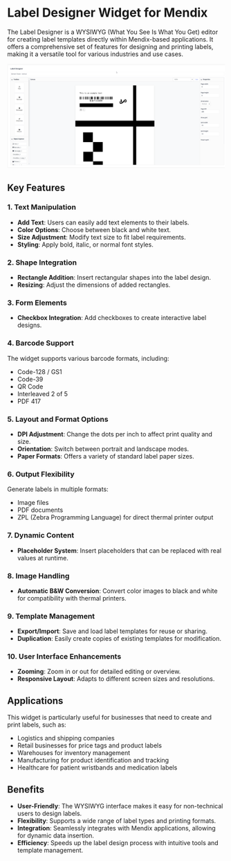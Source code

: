 # Label Designer Widget for Mendix

The Label Designer is a WYSIWYG (What You See Is What You Get) editor for creating label templates directly within Mendix-based applications. It offers a comprehensive set of features for designing and printing labels, making it a versatile tool for various industries and use cases.

![Label Designer Image](img/LabelDesigner.png)

## Key Features

### 1. Text Manipulation
- **Add Text**: Users can easily add text elements to their labels.
- **Color Options**: Choose between black and white text.
- **Size Adjustment**: Modify text size to fit label requirements.
- **Styling**: Apply bold, italic, or normal font styles.

### 2. Shape Integration
- **Rectangle Addition**: Insert rectangular shapes into the label design.
- **Resizing**: Adjust the dimensions of added rectangles.

### 3. Form Elements
- **Checkbox Integration**: Add checkboxes to create interactive label designs.

### 4. Barcode Support
The widget supports various barcode formats, including:
- Code-128 / GS1
- Code-39
- QR Code
- Interleaved 2 of 5
- PDF 417

### 5. Layout and Format Options
- **DPI Adjustment**: Change the dots per inch to affect print quality and size.
- **Orientation**: Switch between portrait and landscape modes.
- **Paper Formats**: Offers a variety of standard label paper sizes.

### 6. Output Flexibility
Generate labels in multiple formats:
- Image files
- PDF documents
- ZPL (Zebra Programming Language) for direct thermal printer output

### 7. Dynamic Content
- **Placeholder System**: Insert placeholders that can be replaced with real values at runtime.

### 8. Image Handling
- **Automatic B&W Conversion**: Convert color images to black and white for compatibility with thermal printers.

### 9. Template Management
- **Export/Import**: Save and load label templates for reuse or sharing.
- **Duplication**: Easily create copies of existing templates for modification.

### 10. User Interface Enhancements
- **Zooming**: Zoom in or out for detailed editing or overview.
- **Responsive Layout**: Adapts to different screen sizes and resolutions.

## Applications
This widget is particularly useful for businesses that need to create and print labels, such as:
- Logistics and shipping companies
- Retail businesses for price tags and product labels
- Warehouses for inventory management
- Manufacturing for product identification and tracking
- Healthcare for patient wristbands and medication labels

## Benefits
- **User-Friendly**: The WYSIWYG interface makes it easy for non-technical users to design labels.
- **Flexibility**: Supports a wide range of label types and printing formats.
- **Integration**: Seamlessly integrates with Mendix applications, allowing for dynamic data insertion.
- **Efficiency**: Speeds up the label design process with intuitive tools and template management.

